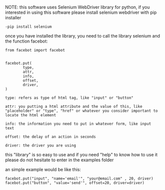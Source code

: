 NOTE: this software uses Selenium WebDriver library for python, if you interested in using this software please install selenium webdriver with pip installer

	-pip install selenium

once you have installed the library, you need to call the library selenium and the function facebot:

	from facebot import facebot


	facebot.put(
			type,
		   	attr,
			info,
			offset,
			driver,
	)
			
	type: refers as type of html tag, like "input" or "button"

	attr: you putting a html attribute and the value of this, like "placeholder" or "type", "href" or whatever you consider important to locate the html element

	info: the information you need to put in whatever form, like input text

	offset: the delay of an action in seconds

	driver: the driver you are using

this "library" is so easy to use and if you need "help" to know how to use it please do not hesitate to enter in the examples folder 
 
an simple example would be like this:

	facebot.put("input", "name='email'", "your@email.com" , 20, driver)
	facebot.put("button", "value='send'", offset=20, driver=driver)
